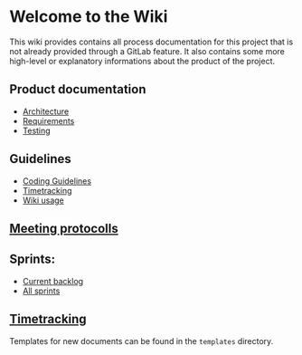 # Welcome to the Wiki

This wiki provides contains all process documentation for this project that is not already provided through a GitLab feature. It also contains some more high-level or explanatory informations about the product of the project.

## Product documentation
 - [Architecture](/product/architecture/architecture.md)
 - [Requirements](/product/requirements/index.md) 
 - [Testing](/product/testing/testing.md)

## Guidelines
 - [Coding Guidelines](/process/coding-guidelines.md)
 - [Timetracking](/process/timetracking.md)
 - [Wiki usage](/process/wiki.md)

## [Meeting protocolls](/process/meetings/index.md)

## Sprints:
 - [Current backlog](/process/sprints/1/backlog.md)
 - [All sprints](/process/sprints/index.md)

## [Timetracking](/Timetracking.md)

Templates for new documents can be found in the `templates` directory.
